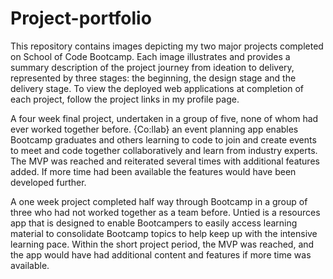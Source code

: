 # Project-portfolio
This repository contains images depicting my two major projects completed on School of Code Bootcamp. Each image illustrates and provides a summary description of the project journey from ideation to delivery, represented by three stages: the beginning, the design stage and the delivery stage. To view the deployed web applications at completion of each project, follow the project links in my profile page. 

A four week final project, undertaken in a group of five, none of whom had ever worked together before. {Co:llab} an event planning app enables Bootcamp graduates and others learning to code to join and create events to meet and code together collaboratively and learn from industry experts. The MVP was reached and reiterated several times with additional features added. If more time had been available the features would have been developed further. 

A one week project completed half way through Bootcamp in a group of three who had not worked together as a team before. Untied is a resources app that is designed to enable Bootcampers to easily access learning material to consolidate Bootcamp topics to help keep up with the intensive learning pace. Within the short project period, the MVP was reached, and the app would have had additional content and features if more time was available.
